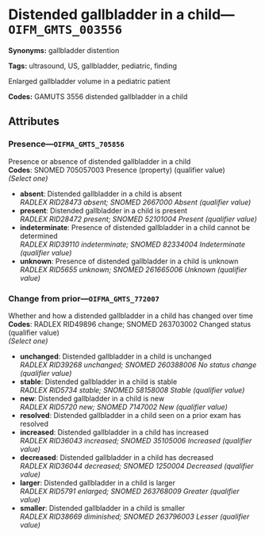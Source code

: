 # Distended gallbladder in a child—`OIFM_GMTS_003556`

**Synonyms:** gallbladder distention

**Tags:** ultrasound, US, gallbladder, pediatric, finding

Enlarged gallbladder volume in a pediatric patient

**Codes:** GAMUTS 3556 distended gallbladder in a child

## Attributes

### Presence—`OIFMA_GMTS_705856`

Presence or absence of distended gallbladder in a child  
**Codes**: SNOMED 705057003 Presence (property) (qualifier value)  
*(Select one)*

- **absent**: Distended gallbladder in a child is absent  
_RADLEX RID28473 absent; SNOMED 2667000 Absent (qualifier value)_
- **present**: Distended gallbladder in a child is present  
_RADLEX RID28472 present; SNOMED 52101004 Present (qualifier value)_
- **indeterminate**: Presence of distended gallbladder in a child cannot be determined  
_RADLEX RID39110 indeterminate; SNOMED 82334004 Indeterminate (qualifier value)_
- **unknown**: Presence of distended gallbladder in a child is unknown  
_RADLEX RID5655 unknown; SNOMED 261665006 Unknown (qualifier value)_

### Change from prior—`OIFMA_GMTS_772007`

Whether and how a distended gallbladder in a child has changed over time  
**Codes**: RADLEX RID49896 change; SNOMED 263703002 Changed status (qualifier value)  
*(Select one)*

- **unchanged**: Distended gallbladder in a child is unchanged  
_RADLEX RID39268 unchanged; SNOMED 260388006 No status change (qualifier value)_
- **stable**: Distended gallbladder in a child is stable  
_RADLEX RID5734 stable; SNOMED 58158008 Stable (qualifier value)_
- **new**: Distended gallbladder in a child is new  
_RADLEX RID5720 new; SNOMED 7147002 New (qualifier value)_
- **resolved**: Distended gallbladder in a child seen on a prior exam has resolved  
- **increased**: Distended gallbladder in a child has increased  
_RADLEX RID36043 increased; SNOMED 35105006 Increased (qualifier value)_
- **decreased**: Distended gallbladder in a child has decreased  
_RADLEX RID36044 decreased; SNOMED 1250004 Decreased (qualifier value)_
- **larger**: Distended gallbladder in a child is larger  
_RADLEX RID5791 enlarged; SNOMED 263768009 Greater (qualifier value)_
- **smaller**: Distended gallbladder in a child is smaller  
_RADLEX RID38669 diminished; SNOMED 263796003 Lesser (qualifier value)_